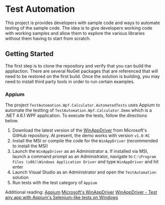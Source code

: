 # Test Automation
This project is provides developers with sample code and ways to automate testing of the sample code. The idea is to give developers working code with working samples and allow them to explore the various libraries without them having to start from scratch.

## Getting Started
The first step is to clone the repository and verify that you can build the appliaction. There are several NuGet packages that are referenced that will need to be restored on the first build. Once the solution is building, you may need to install third party tools in order to run certain examples.

### Appium
The project `TestAutomation.Wpf.Calculator.AutomatedTests` uses Appium to automate the testting of `TestAutomation.Wpf.Calculator.Demo` which is a .NET 4.6.1 WPF application. To execute the tests, follow the directions below.

1. Download the latest version of the [WinAppDriver](https://github.com/Microsoft/WinAppDriver/releases/latest) from Microsoft's GitHub repository. At present, the demo works with version `v1.0-RC`
2. Install the MSI or compile the code for the `WinAppDriver` (recommended to install the MSI)
3. Launch the `WinAppDriver` as an Administrator
   a. If installed via MSI, launch a command prompt as an Administrator, navigate to `C:\Program Files (x86)\Windows Application Driver` and type `WinAppDriver` and hit enter
4. Launch Visual Studio as an Administrator and open the `TestAutomation` solution
5. Run tests with the test category of `Appium`

Additional reading:
[Appium](http://appium.io/)
[Microsoft's WinAppDriver](https://github.com/Microsoft/WinAppDriver)
[WinAppDriver - Test any app with Appium's Selenium-like tests on Windows](https://www.hanselman.com/blog/WinAppDriverTestAnyAppWithAppiumsSeleniumlikeTestsOnWindows.aspx)